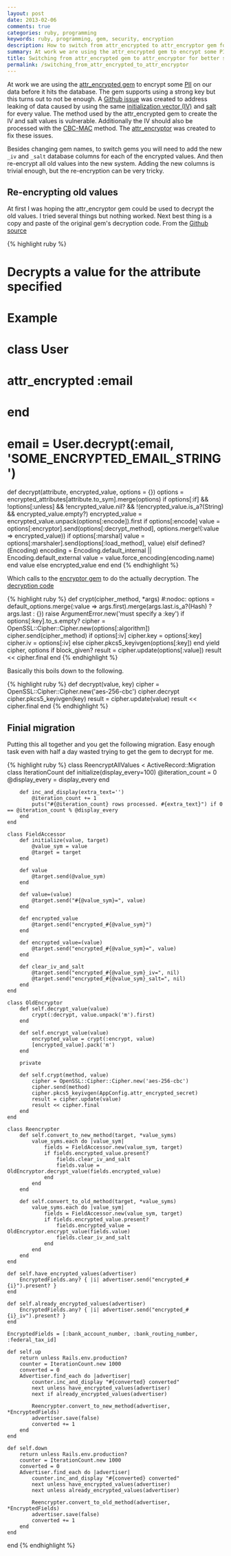 ```yaml
---
layout: post
date: 2013-02-06
comments: true
categories: ruby, programming
keywords: ruby, programming, gem, security, encryption
description: How to switch from attr_encrypted to attr_encryptor gem for better security
summary: At work we are using the attr_encrypted gem to encrypt some PII on our data before it hits the database. The gem supports using a strong key but this turns out to not be enough. A Github issue was created to address leaking of data caused by using the same initialization vector (IV) and salt for every value. The method used by the attr_encrypted gem to create the IV and salt values is vulnerable. Additionally the IV should also be processed with the CBC-MAC method. The attr_encryptor was created to fix these issues.
title: Switching from attr_encrypted gem to attr_encryptor for better security
permalink: /switching_from_attr_encrypted_to_attr_encryptor
---
```


At work we are using the [attr\_encrypted gem][4] to encrypt some [PII][6] on our data before it hits the database. The gem supports using a strong key but this turns out to not be enough. A [Github issue][1] was created to address leaking of data caused by using the same [initialization vector (IV)][7] and [salt][8] for every value. The method used by the attr\_encrypted gem to create the IV and salt values is vulnerable. Additionally the IV should also be processed with the [CBC-MAC][13] method. The [attr\_encryptor][5] was created to fix these issues.

Besides changing gem names, to switch gems you will need to add the new `_iv` and `_salt` database columns for each of the encrypted values. And then re-encrypt all old values into the new system. Adding the new columns is trivial enough, but the re-encryption can be very tricky.

## Re-encrypting old values

At first I was hoping the attr\_encryptor gem could be used to decrypt the old values. I tried several things but nothing worked. Next best thing is a copy and paste of the original gem's decryption code. From the [Github source][9]

{% highlight ruby %}
# Decrypts a value for the attribute specified
#
# Example
#
#   class User
#     attr_encrypted :email
#   end
#
#   email = User.decrypt(:email, 'SOME_ENCRYPTED_EMAIL_STRING')
def decrypt(attribute, encrypted_value, options = {})
  options = encrypted_attributes[attribute.to_sym].merge(options)
  if options[:if] && !options[:unless] && !encrypted_value.nil? && !(encrypted_value.is_a?(String) && encrypted_value.empty?)
    encrypted_value = encrypted_value.unpack(options[:encode]).first if options[:encode]
    value = options[:encryptor].send(options[:decrypt_method], options.merge!(:value => encrypted_value))
    if options[:marshal]
      value = options[:marshaler].send(options[:load_method], value)
    elsif defined?(Encoding)
      encoding = Encoding.default_internal || Encoding.default_external
      value = value.force_encoding(encoding.name)
    end
    value
  else
    encrypted_value
  end
end
{% endhighlight %}

Which calls to the [encryptor gem][12] to do the actually decryption. The [decryption code][11]

{% highlight ruby %}
def crypt(cipher_method, *args) #:nodoc:
  options = default_options.merge(:value => args.first).merge(args.last.is_a?(Hash) ? args.last : {})
  raise ArgumentError.new('must specify a :key') if options[:key].to_s.empty?
  cipher = OpenSSL::Cipher::Cipher.new(options[:algorithm])
  cipher.send(cipher_method)
  if options[:iv]
    cipher.key = options[:key]
    cipher.iv = options[:iv]
  else
    cipher.pkcs5_keyivgen(options[:key])
  end
  yield cipher, options if block_given?
  result = cipher.update(options[:value])
  result << cipher.final
end
{% endhighlight %}

Basically this boils down to the following.

{% highlight ruby %}
def decrypt(value, key)
  cipher = OpenSSL::Cipher::Cipher.new('aes-256-cbc')
  cipher.decrypt
  cipher.pkcs5_keyivgen(key)
  result = cipher.update(value)
  result << cipher.final
end
{% endhighlight %}

## Finial migration
Putting this all together and you get the following migration. Easy enough task even with half a day wasted trying to get the gem to decrypt for me.

{% highlight ruby %}
class ReencryptAllValues < ActiveRecord::Migration
    class IterationCount
        def initialize(display_every=100)
            @iteration_count = 0
            @display_every = display_every
        end

        def inc_and_display(extra_text='')
            @iteration_count += 1
            puts("#{@iteration_count} rows processed. #{extra_text}") if 0 == @iteration_count % @display_every
        end
    end

    class FieldAccessor
        def initialize(value, target)
            @value_sym = value
            @target = target
        end

        def value
            @target.send(@value_sym)
        end

        def value=(value)
            @target.send("#{@value_sym}=", value)
        end

        def encrypted_value
            @target.send("encrypted_#{@value_sym}")
        end

        def encrypted_value=(value)
            @target.send("encrypted_#{@value_sym}=", value)
        end

        def clear_iv_and_salt
            @target.send("encrypted_#{@value_sym}_iv=", nil)
            @target.send("encrypted_#{@value_sym}_salt=", nil)
        end
    end

    class OldEncryptor
        def self.decrypt_value(value)
            crypt(:decrypt, value.unpack('m').first)
        end

        def self.encrypt_value(value)
            encrypted_value = crypt(:encrypt, value)
            [encrypted_value].pack('m')
        end

        private

        def self.crypt(method, value)
            cipher = OpenSSL::Cipher::Cipher.new('aes-256-cbc')
            cipher.send(method)
            cipher.pkcs5_keyivgen(AppConfig.attr_encrypted_secret)
            result = cipher.update(value)
            result << cipher.final
        end
    end

    class Reencrypter
        def self.convert_to_new_method(target, *value_syms)
            value_syms.each do |value_sym|
                fields = FieldAccessor.new(value_sym, target)
                if fields.encrypted_value.present?
                    fields.clear_iv_and_salt
                    fields.value = OldEncryptor.decrypt_value(fields.encrypted_value)
                end
            end
        end

        def self.convert_to_old_method(target, *value_syms)
            value_syms.each do |value_sym|
                fields = FieldAccessor.new(value_sym, target)
                if fields.encrypted_value.present?
                    fields.encrypted_value = OldEncryptor.encrypt_value(fields.value)
                    fields.clear_iv_and_salt
                end
            end
        end
    end

    def self.have_encrypted_values(advertiser)
        EncryptedFields.any? { |i| advertiser.send("encrypted_#{i}").present? }
    end

    def self.already_encrypted_values(advertiser)
        EncryptedFields.any? { |i| advertiser.send("encrypted_#{i}_iv").present? }
    end

    EncryptedFields = [:bank_account_number, :bank_routing_number, :federal_tax_id]

    def self.up
        return unless Rails.env.production?
        counter = IterationCount.new 1000
        converted = 0
        Advertiser.find_each do |advertiser|
            counter.inc_and_display "#{converted} converted"
            next unless have_encrypted_values(advertiser)
            next if already_encrypted_values(advertiser)

            Reencrypter.convert_to_new_method(advertiser, *EncryptedFields)
            advertiser.save(false)
            converted += 1
        end
    end

    def self.down
        return unless Rails.env.production?
        counter = IterationCount.new 1000
        converted = 0
        Advertiser.find_each do |advertiser|
            counter.inc_and_display "#{converted} converted"
            next unless have_encrypted_values(advertiser)
            next unless already_encrypted_values(advertiser)

            Reencrypter.convert_to_old_method(advertiser, *EncryptedFields)
            advertiser.save(false)
            converted += 1
        end
    end
end
{% endhighlight %}


[1]: https://github.com/shuber/attr_encrypted/issues/32 "Security issue with attr_encrypted"
[2]: https://github.com/shuber/attr_encrypted "attr_encrypted gem source"
[3]: https://github.com/danpal/attr_encryptor "attr_encryptor gem source"
[4]: http://rubygems.org/gems/attr_encrypted "attr_encyrpted on rubygems"
[5]: http://rubygems.org/gems/attr_encryptor "attr_encryptor on rubygems"
[6]: http://en.wikipedia.org/wiki/Personally_identifiable_information "Wikipedia on PII"
[7]: http://en.wikipedia.org/wiki/Initialization_vector "Wikipedia on IV"
[8]: http://en.wikipedia.org/wiki/Salt_(cryptography) "Wikipedia on salt"
[9]: https://github.com/shuber/attr_encrypted/blob/master/lib/attr_encrypted.rb#L166-190 "decryption function in attr_encrypted"
[10]: https://github.com/shuber/encryptor "encrytor gem source"
[11]: https://github.com/shuber/encryptor/blob/master/lib/encryptor.rb#L49-63 "encryptor decrypt method"
[12]: http://rubygems.org/gems/encryptor "encryptor gem on rubygems"
[13]: http://en.wikipedia.org/wiki/CBC-MAC "Wikipedia on CBC-MAC"
